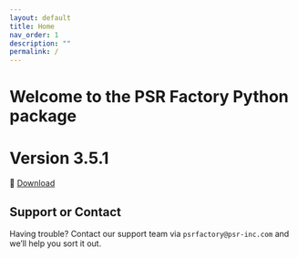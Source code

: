 ```yaml
---
layout: default
title: Home
nav_order: 1
description: ""
permalink: /
---
```


# Welcome to the PSR Factory Python package


# Version 3.5.1

🔗 [Download](https://www.psr-inc.com/app/link/?t=d&f=factory_python-3.5.1-windows-x64-8641699-release.zip)


## Support or Contact

Having trouble? Contact our support team via `psrfactory@psr-inc.com` and we’ll help you sort it out.
